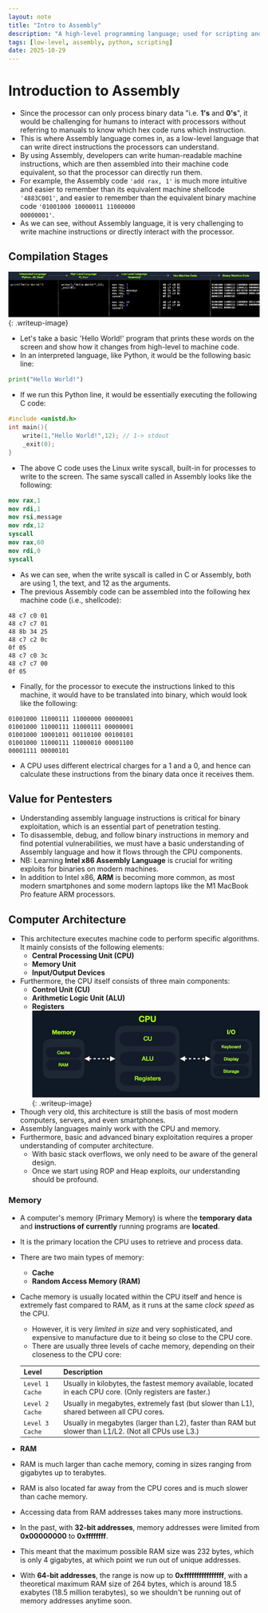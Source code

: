```yaml
---
layout: note
title: "Intro to Assembly"
description: "A high-level programming language; used for scripting and automating stuff."
tags: [low-level, assembly, python, scripting]
date: 2025-10-29
---
```


# Introduction to Assembly
-  Since the processor can only process binary data "i.e. **1's** and **0's**", it would be challenging for humans to interact with processors without referring to manuals to know which hex code runs which instruction.
- This is where Assembly language comes in, as a low-level language that can write direct instructions the processors can understand.
- By using Assembly, developers can write human-readable machine instructions, which are then assembled into their machine code equivalent, so that the processor can directly run them.
- For example, the Assembly code <code>'add rax, 1'</code> is much more intuitive and easier to remember than its equivalent machine shellcode <code>'4883C001'</code>, and easier to remember than the equivalent binary machine code <code>'01001000 10000011 11000000 00000001'</code>.
- As we can see, without Assembly language, it is very challenging to write machine instructions or directly interact with the processor.

## Compilation Stages
![compilation stage](/assets/img/htb-assembly.PNG){: .writeup-image}<br>
- Let's take a basic 'Hello World!' program that prints these words on the screen and show how it changes from high-level to machine code.
- In an interpreted language, like Python, it would be the following basic line:
```python
print("Hello World!")
```
- If we run this Python line, it would be essentially executing the following C code:
```C
#include <unistd.h>
int main(){
    write(1,"Hello World!",12); // 1-> stdout
    _exit(0);
}
```
- The above C code uses the Linux write syscall, built-in for processes to write to the screen. The same syscall called in Assembly looks like the following:
```nasm
mov rax,1
mov rdi,1
mov rsi,message
mov rdx,12
syscall
mov rax,60
mov rdi,0
syscall
```
- As we can see, when the write syscall is called in C or Assembly, both are using 1, the text, and 12 as the arguments.
- The previous Assembly code can be assembled into the following hex machine code (i.e., shellcode):
```shellcode
48 c7 c0 01
48 c7 c7 01
48 8b 34 25
48 c7 c2 0c
0f 05
48 c7 c0 3c
48 c7 c7 00
0f 05
```
- Finally, for the processor to execute the instructions linked to this machine, it would have to be translated into binary, which would look like the following:
```binary
01001000 11000111 11000000 00000001
01001000 11000111 11000111 00000001
01001000 10001011 00110100 00100101
01001000 11000111 11000010 00001100 
00001111 00000101
```
- A CPU uses different electrical charges for a 1 and a 0, and hence can calculate these instructions from the binary data once it receives them.

## Value for Pentesters
- Understanding assembly language instructions is critical for binary exploitation, which is an essential part of penetration testing.
- To disassemble, debug, and follow binary instructions in memory and find potential vulnerabilities, we must have a basic understanding of Assembly language and how it flows through the CPU components.
- NB: Learning **Intel x86 Assembly Language** is crucial for writing exploits for binaries on modern machines.
- In addition to Intel x86, **ARM** is becoming more common, as most modern smartphones and some modern laptops like the M1 MacBook Pro feature ARM processors.

## Computer Architecture
- This architecture executes machine code to perform specific algorithms. It mainly consists of the following elements:
    - **Central Processing Unit (CPU)**
    - **Memory Unit**
    - **Input/Output Devices**
- Furthermore, the CPU itself consists of three main components:
    - **Control Unit (CU)**
    - **Arithmetic Logic Unit (ALU)**
    - **Registers**
![computer structure](/assets/img/htb-assembly(1).PNG){: .writeup-image}<br>
- Though very old, this architecture is still the basis of most modern computers, servers, and even smartphones.
- Assembly languages mainly work with the CPU and memory.
- Furthermore, basic and advanced binary exploitation requires a proper understanding of computer architecture.
    - With basic stack overflows, we only need to be aware of the general design.
    - Once we start using ROP and Heap exploits, our understanding should be profound.

### Memory
- A computer's memory (Primary Memory) is where the **temporary data** and **instructions of currently** running programs are **located**.
- It is the primary location the CPU uses to retrieve and process data.
- There are two main types of memory:
    - **Cache**
    - **Random Access Memory (RAM)**
- Cache memory is usually located within the CPU itself and hence is extremely fast compared to RAM, as it runs at the same *clock speed* as the CPU.
    - However, it is very *limited in size* and very sophisticated, and expensive to manufacture due to it being so close to the CPU core.
    - There are usually three levels of cache memory, depending on their closeness to the CPU core:
    <table>
    <thead>
        <tr>
            <th>Level</th>
            <th>Description</th>
        </tr>
    </thead>
    <tbody>
        <tr>
            <td><code>Level 1 Cache</code></td>
            <td>Usually in kilobytes, the fastest memory available, located in each CPU core. (Only registers are faster.)</td>
        </tr>
        <tr>
            <td><code>Level 2 Cache</code></td>
            <td>Usually in megabytes, extremely fast (but slower than L1), shared between all CPU cores.</td>
        </tr>
        <tr>
            <td><code>Level 3 Cache</code></td>
            <td>Usually in megabytes (larger than L2), faster than RAM but slower than L1/L2. (Not all CPUs use L3.)</td>
        </tr>
    </tbody>
    </table>

- **RAM**
- RAM is much larger than cache memory, coming in sizes ranging from gigabytes up to terabytes.
- RAM is also located far away from the CPU cores and is much slower than cache memory.
- Accessing data from RAM addresses takes many more instructions.
- In the past, with **32-bit addresses**, memory addresses were limited from **0x00000000** to **0xffffffff**.
- This meant that the maximum possible RAM size was 232 bytes, which is only 4 gigabytes, at which point we run out of unique addresses.
- With **64-bit addresses**, the range is now up to **0xffffffffffffffff**, with a theoretical maximum RAM size of 264 bytes, which is around 18.5 exabytes (18.5 million terabytes), so we shouldn't be running out of memory addresses anytime soon.